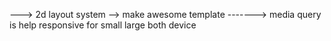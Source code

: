 ---> 2d layout system
--> make awesome template 
-------> media query is help responsive for small large both device 
